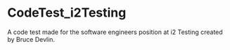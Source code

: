 # CodeTest_i2Testing
A code test made for the software engineers position at i2 Testing created by Bruce Devlin.
